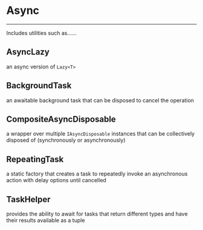 # Async
---

Includes utilities such as......


## AsyncLazy<T>
an async version of `Lazy<T>`


## BackgroundTask
an awaitable background task that can be disposed to cancel the operation


## CompositeAsyncDisposable
a wrapper over multiple `IAsyncDisposable` instances that can be collectively disposed of (synchronously or asynchronously)


## RepeatingTask
a static factory that creates a task to repeatedly invoke an asynchronous action with delay options until cancelled


## TaskHelper
provides the ability to await for tasks that return different types and have their results available as a tuple


